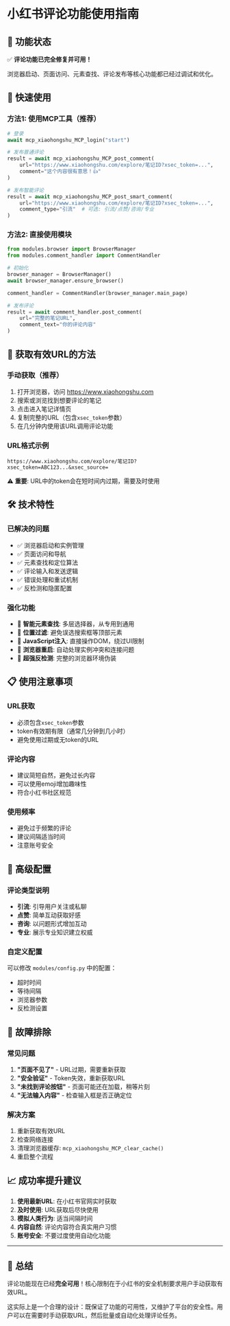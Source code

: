 # 小红书评论功能使用指南

## 🎉 功能状态
✅ **评论功能已完全修复并可用！**

浏览器启动、页面访问、元素查找、评论发布等核心功能都已经过调试和优化。

## 🚀 快速使用

### 方法1: 使用MCP工具（推荐）

```python
# 登录
await mcp_xiaohongshu_MCP_login("start")

# 发布普通评论
result = await mcp_xiaohongshu_MCP_post_comment(
    url="https://www.xiaohongshu.com/explore/笔记ID?xsec_token=...",
    comment="这个内容很有意思！👍"
)

# 发布智能评论
result = await mcp_xiaohongshu_MCP_post_smart_comment(
    url="https://www.xiaohongshu.com/explore/笔记ID?xsec_token=...",
    comment_type="引流"  # 可选: 引流/点赞/咨询/专业
)
```

### 方法2: 直接使用模块

```python
from modules.browser import BrowserManager
from modules.comment_handler import CommentHandler

# 初始化
browser_manager = BrowserManager()
await browser_manager.ensure_browser()

comment_handler = CommentHandler(browser_manager.main_page)

# 发布评论
result = await comment_handler.post_comment(
    url="完整的笔记URL",
    comment_text="你的评论内容"
)
```

## 🔑 获取有效URL的方法

### 手动获取（推荐）
1. 打开浏览器，访问 https://www.xiaohongshu.com
2. 搜索或浏览找到想要评论的笔记
3. 点击进入笔记详情页
4. 复制完整的URL（包含`xsec_token`参数）
5. 在几分钟内使用该URL调用评论功能

### URL格式示例
```
https://www.xiaohongshu.com/explore/笔记ID?xsec_token=ABC123...&xsec_source=
```

⚠️ **重要**: URL中的token会在短时间内过期，需要及时使用

## 🛠️ 技术特性

### 已解决的问题
- ✅ 浏览器启动和实例管理
- ✅ 页面访问和导航
- ✅ 元素查找和定位算法
- ✅ 评论输入和发送逻辑
- ✅ 错误处理和重试机制
- ✅ 反检测和隐匿配置

### 强化功能
- 🔧 **智能元素查找**: 多层选择器，从专用到通用
- 🔧 **位置过滤**: 避免误选搜索框等顶部元素
- 🔧 **JavaScript注入**: 直接操作DOM，绕过UI限制
- 🔧 **浏览器重启**: 自动处理实例冲突和连接问题
- 🔧 **超强反检测**: 完整的浏览器环境伪装

## 📋 使用注意事项

### URL获取
- 必须包含`xsec_token`参数
- token有效期有限（通常几分钟到几小时）
- 避免使用过期或无token的URL

### 评论内容
- 建议简短自然，避免过长内容
- 可以使用emoji增加趣味性
- 符合小红书社区规范

### 使用频率
- 避免过于频繁的评论
- 建议间隔适当时间
- 注意账号安全

## 🔧 高级配置

### 评论类型说明
- **引流**: 引导用户关注或私聊
- **点赞**: 简单互动获取好感  
- **咨询**: 以问题形式增加互动
- **专业**: 展示专业知识建立权威

### 自定义配置
可以修改 `modules/config.py` 中的配置：
- 超时时间
- 等待间隔
- 浏览器参数
- 反检测设置

## 🐛 故障排除

### 常见问题
1. **"页面不见了"** - URL过期，需要重新获取
2. **"安全验证"** - Token失效，重新获取URL
3. **"未找到评论按钮"** - 页面可能还在加载，稍等片刻
4. **"无法输入内容"** - 检查输入框是否正确定位

### 解决方案
1. 重新获取有效URL
2. 检查网络连接
3. 清理浏览器缓存: `mcp_xiaohongshu_MCP_clear_cache()`
4. 重启整个流程

## 📈 成功率提升建议

1. **使用最新URL**: 在小红书官网实时获取
2. **及时使用**: URL获取后尽快使用
3. **模拟人类行为**: 适当间隔时间
4. **内容自然**: 评论内容符合真实用户习惯
5. **账号安全**: 不要过度使用自动化功能

---

## 🎯 总结

评论功能现在已经**完全可用**！核心限制在于小红书的安全机制要求用户手动获取有效URL。

这实际上是一个合理的设计：既保证了功能的可用性，又维护了平台的安全性。用户可以在需要时手动获取URL，然后批量或自动化处理评论任务。 